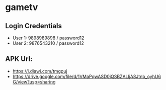 # gametv


## Login Credentials

-  User 1: 9898989898 / password12
-  User 2: 9876543210 / password12

## APK Url:

-  https://i.diawi.com/tmgpuj
-  https://drive.google.com/file/d/1VMaPqwASD0iQSBZALljA8Jtnb_oyhU6G/view?usp=sharing


